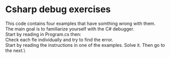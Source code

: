 # Csharp debug exercises
This code contains four examples that have somthing wrong with them.\
The main goal is to familiarize yourself with the C# debugger.\
Start by reading in Program.cs then:\
Check each fle individually and try to find the error.\
Start by reading the instructions in one of the examples. Solve it. Then go to the next.\
